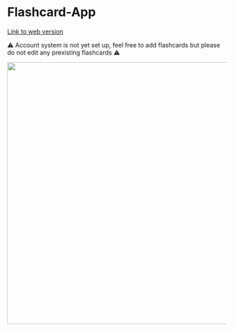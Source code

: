 # Flashcard-App
[Link to web version](https://flashcard-app-fe54f.web.app)<br/>

⚠️ Account system is not yet set up, feel free to add flashcards but please do not edit any prexisting flashcards ⚠️ <br/>

<img height="600" src="https://github.com/user-attachments/assets/5f38acf1-49d8-4441-9ed6-427fc03fed23">

